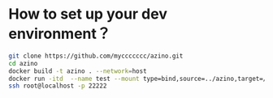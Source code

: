 # How to set up your dev environment？
```bash
git clone https://github.com/myccccccc/azino.git
cd azino
docker build -t azino . --network=host
docker run -itd  --name test --mount type=bind,source=../azino,target=/root/azino -p 22222:22 -P azino /bin/zsh
ssh root@localhost -p 22222
```